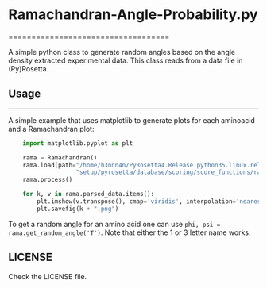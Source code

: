 # Ramachandran-Angle-Probability.py
===================================

A simple python class to generate random angles based on the angle density extracted experimental data. This class
reads from a data file in (Py)Rosetta.

## Usage
--------

A simple example that uses matplotlib to generate plots for each aminoacid and a Ramachandran plot:

``` Python
    import matplotlib.pyplot as plt

    rama = Ramachandran()
    rama.load(path="/home/h3nnn4n/PyRosetta4.Release.python35.linux.release-147/"
                   "setup/pyrosetta/database/scoring/score_functions/rama/shapovalov/kappa75/all.ramaProb")
    rama.process()

    for k, v in rama.parsed_data.items():
        plt.imshow(v.transpose(), cmap='viridis', interpolation='nearest', origin="lower")
        plt.savefig(k + ".png")
```

To get a random angle for an amino acid one can use `phi, psi = rama.get_random_angle('T')`. Note that either the 1 or 3 letter name works.


LICENSE
-------

Check the LICENSE file.
